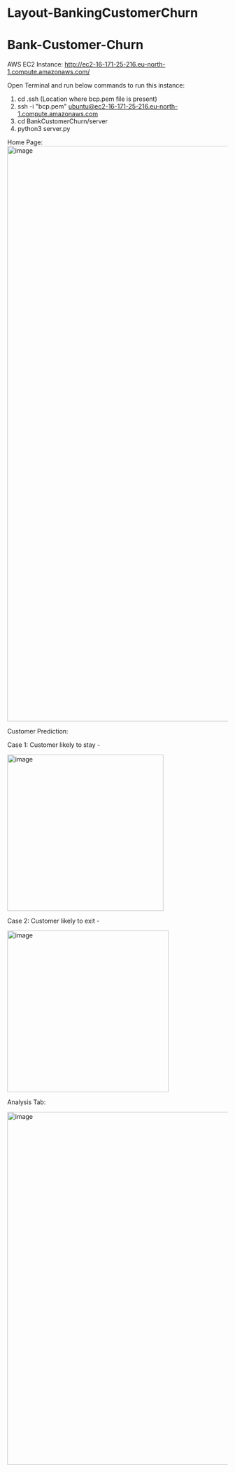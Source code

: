 # Layout-BankingCustomerChurn

# Bank-Customer-Churn
AWS EC2 Instance: http://ec2-16-171-25-216.eu-north-1.compute.amazonaws.com/

Open Terminal and run below commands to run this instance:
1. cd .ssh (Location where bcp.pem file is present)
2. ssh -i "bcp.pem" ubuntu@ec2-16-171-25-216.eu-north-1.compute.amazonaws.com
3. cd BankCustomerChurn/server
5. python3 server.py

Home Page:
<img width="1314" alt="image" src="https://github.com/suman-rathaur/Bank-Customer-Churn/assets/127435701/da756c48-179f-4871-95d2-1df2ba18fda3">

Customer Prediction:

Case 1: Customer likely to stay -

<img width="357" alt="image" src="https://github.com/suman-rathaur/Bank-Customer-Churn/assets/127435701/c75203b9-d3ea-4504-b321-15592dc96aa6">

Case 2: Customer likely to exit -

<img width="369" alt="image" src="https://github.com/suman-rathaur/Bank-Customer-Churn/assets/127435701/8a62e343-8577-4464-adb3-e6be953f16c6">

Analysis Tab:

<img width="806" alt="image" src="https://github.com/suman-rathaur/Bank-Customer-Churn/assets/127435701/6245f67e-75e3-4483-9450-696701083bba">



